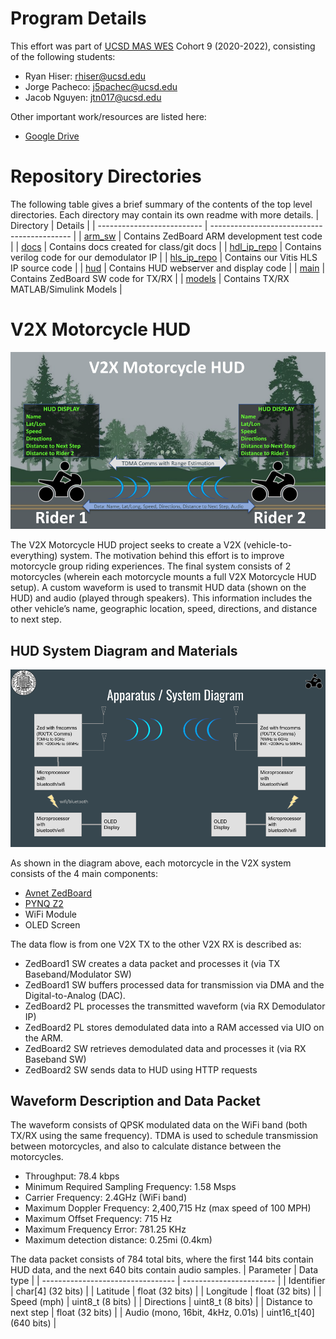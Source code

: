 # Program Details
This effort was part of [UCSD MAS WES](https://jacobsschool.ucsd.edu/mas/wes) Cohort 9 (2020-2022), consisting of the following students:
- Ryan Hiser: rhiser@ucsd.edu
- Jorge Pacheco: j5pachec@ucsd.edu
- Jacob Nguyen: jtn017@ucsd.edu

Other important work/resources are listed here:
- [Google Drive](https://drive.google.com/drive/folders/1-ji_W6FZ46F6Ge3nmcZqJ8UrlpsPyltQ?usp=sharing)

# Repository Directories
The following table gives a brief summary of the contents of the top level directories.
Each directory may contain its own readme with more details.
| Directory                  | Details                                     |
| -------------------------- | ------------------------------------------- |
| [arm_sw](arm_sw)           | Contains ZedBoard ARM development test code |
| [docs](docs)               | Contains docs created for class/git docs    |
| [hdl_ip_repo](hdl_ip_repo) | Contains verilog code for our demodulator IP     |
| [hls_ip_repo](hls_ip_repo) | Contains our Vitis HLS IP source code       |
| [hud](hud)                 | Contains HUD webserver and display code     |
| [main](main)               | Contains ZedBoard SW code for TX/RX         |
| [models](models)           | Contains TX/RX MATLAB/Simulink Models       |

# V2X Motorcycle HUD
![alt text](docs/images/v2x.png?raw=true)

The V2X Motorcycle HUD project seeks to create a V2X (vehicle-to-everything) system.
The motivation behind this effort is to improve motorcycle group riding experiences.
The final system consists of 2 motorcycles (wherein each motorcycle mounts a full V2X Motorcycle HUD setup).
A custom waveform is used to transmit HUD data (shown on the HUD) and audio (played through speakers).
This information includes the other vehicle’s name, geographic location, speed, directions, and distance to next step.

## HUD System Diagram and Materials
![alt text](docs/images/apparatus.png?raw=true)

As shown in the diagram above, each motorcycle in the V2X system consists of the 4 main components:

- [Avnet ZedBoard](https://www.avnet.com/wps/portal/us/products/avnet-boards/avnet-board-families/zedboard/)
- [PYNQ Z2](http://www.pynq.io/board.html)
- WiFi Module
- OLED Screen

The data flow is from one V2X TX to the other V2X RX is described as:

- ZedBoard1 SW creates a data packet and processes it (via TX Baseband/Modulator SW)
- ZedBoard1 SW buffers processed data for transmission via DMA and the Digital-to-Analog (DAC).
- ZedBoard2 PL processes the transmitted waveform (via RX Demodulator IP)
- ZedBoard2 PL stores demodulated data into a RAM accessed via UIO on the ARM.
- ZedBoard2 SW retrieves demodulated data and processes it (via RX Baseband SW) 
- ZedBoard2 SW sends data to HUD using HTTP requests

## Waveform Description and Data Packet
The waveform consists of QPSK modulated data on the WiFi band (both TX/RX using the same frequency).
TDMA is used to schedule transmission between motorcycles, and also to calculate distance between the motorcycles.

- Throughput: 78.4 kbps
- Minimum Required Sampling Frequency: 1.58 Msps
- Carrier Frequency: 2.4GHz (WiFi band)
- Maximum Doppler Frequency: 2,400,715 Hz (max speed of 100 MPH)
- Maximum Offset Frequency: 715 Hz
- Maximum Frequency Error: 781.25 KHz
- Maximum detection distance: 0.25mi (0.4km)

The data packet consists of 784 total bits, where the first 144 bits contain HUD data, and the next 640 bits contain audio samples.
| Parameter                         | Data type               |
| --------------------------------- | ----------------------- |
| Identifier                        | char[4]      (32 bits)  |
| Latitude                          | float        (32 bits)  |
| Longitude                         | float        (32 bits)  |
| Speed (mph)                       | uint8_t      (8  bits)  |
| Directions                        | uint8_t      (8  bits)  |
| Distance to next step             | float        (32 bits)  |
| Audio (mono, 16bit, 4kHz, 0.01s)  | uint16_t[40] (640 bits) |

